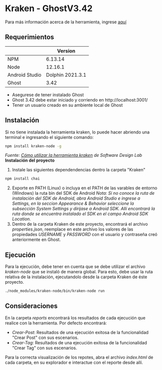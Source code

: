 # Kraken - GhostV3.42
Para más información acerca de la herramienta, ingrese [aquí](https://thesoftwaredesignlab.github.io/Kraken/)

## Requerimientos

|                  | Version          |
|------------------|------------------|
| NPM              | 6.13.14          |
| Node             | 12.16.1          |
| Android Studio   | Dolphin 2021.3.1 |
| Ghost            | 3.42             |

- Asegurese de tener instalado Ghost
- Ghost 3.42 debe estar iniciado y corriendo en http://localhost:3001/
- Tener un usuario creado en su ambiente local de Ghost


## Instalación 
Si no tiene instalada la herramienta kraken, lo puede hacer abriendo una terminal e ingresando el siguiente comando:
```bash
npm install kraken-node -g
```
*Fuente: [Cómo utilizar la herramienta kraken](https://thesoftwaredesignlab.github.io/AutTestingCodelabs/kraken-web-testing-tool/index.html#2) de Software Design Lab*
**Instalación del proyecto**

1. Instale las siguientes dependendencias dentro la carpeta "Kraken"
```bash
npm install chai
```
2. Exporte en PATH (Linux) o incluya en el PATH de las varables de entorno (Windows) la ruta bin del SDK de Android
*Nota: Si no conoce la ruta de instalación del SDK de Android, abra Android Studio e ingrese a Settings, en la seccion Appearance & Behavior seleccione la subsección System Settings y dirijase a Android SDK. Allí encontrará la ruta donde se encuentra instalado el SDK en el campo Android SDK Location.*
3. Dentro de la carpeta Kraken de este proyecto, encontrará el archivo *properties.json*, reemplace en este archivo los valores de las propiedades *USERNAME* y *PASSWORD* con el usuario y contraseña creó anteriormente en Ghost.
## Ejecución
Para la ejecución, debe tener en cuenta que se debe utilizar el archivo *kraken-node* que se instaló de manera global. Para esto, debe usar la ruta relativa de la instalación, ejecutandolo desde la carpeta Kraken de éste proyecto.
```bash
./node_modules/kraken-node/bin/kraken-node run
```

## Consideraciones
En la carpeta *reports* encontrará los resultados de cada ejecución que realice con la herramienta. Por defecto encontrará:
- *Crear-Post*: Resultados de una ejecución exitosa de la funcionalidad "Crear Post" con sus escenarios.
- *Crear-Tag*: Resultados de una ejecución exitosa de la funcionalidad "Crear Tag" con sus escenarios.

Para la correcta visualización de los repotes, abra el archivo *index.html* de cada carpeta, en su explorador e interactue con el reporte desde allí.
